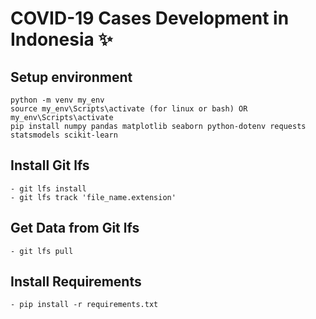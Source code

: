 # COVID-19 Cases Development in Indonesia ✨

## Setup environment

```
python -m venv my_env
source my_env\Scripts\activate (for linux or bash) OR my_env\Scripts\activate
pip install numpy pandas matplotlib seaborn python-dotenv requests statsmodels scikit-learn 
```

## Install Git lfs

```
- git lfs install
- git lfs track 'file_name.extension'
```

## Get Data from Git lfs

```
- git lfs pull
```

## Install Requirements

```
- pip install -r requirements.txt
```